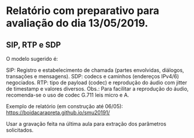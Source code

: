 # Relatório com preparativo para avaliação do dia 13/05/2019.

## SIP, RTP e SDP

O modelo sugerido é:

SIP: Registro e estabelecimento de chamada (partes envolvidas, diálogos, transações e mensagens).
SDP: codecs e caminhos (endereços IPv4/6) negociados.
RTP: tipo de payload (codec) e reprodução do áudio com jitter de timestamp e valores diversos.
Obs.: Para facilitar a reprodução do áudio, recomenda-se o uso de codec G.711 leis  micro e A.
 

Exemplo de relatório (em construção até 06/05): https://boidacarapreta.github.io/smu20191/


Usar a gravação feita na última aula para extração dos parâmetros solicitados.
